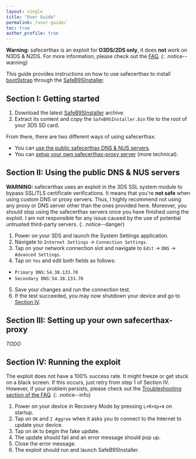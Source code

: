 ```yaml
---
layout: single
title: "User Guide"
permalink: /user-guide/
toc: true
author_profile: true
---
```


**Warning:** safecerthax is an exploit for **O3DS/2DS only**, it does **not** work on N3DS & N2DS. For more information, please check out the [FAQ](/faq/).
{: .notice--warning}

This guide provides instructions on how to use safecerthax to install [boot9strap](https://github.com/SciresM/boot9strap) through the [SafeB9SInstaller](https://github.com/d0k3/SafeB9SInstaller).

## Section I: Getting started

1. Download the latest [SafeB9SInstaller](https://github.com/d0k3/SafeB9SInstaller/releases) archive.
2. Extract its content and copy the `SafeB9SInstaller.bin` file to the root of your 3DS SD card.

From there, there are two different ways of using safecerthax:
- You can [use the public safecerthax DNS & NUS servers](#section-ii-using-the-public-dns--nus-servers).
- You can [setup your own safecerthax-proxy server](#section-iii-setting-up-your-own-safecerthax-proxy) (more technical).

## Section II: Using the public DNS & NUS servers

**WARNING:** safecerthax uses an exploit in the 3DS SSL system module to bypass SSL/TLS certificate verifications. It means that you're **not safe** when using custom DNS or proxy servers. Thus, I highly recommend not using any proxy or DNS server other than the ones provided here. Moreover, you should stop using the safecerthax servers once you have finished using the exploit. I am not responsible for any issue caused by the use of potential untrusted third-party servers.
{: .notice--danger}

1. Power on your 3DS and launch the System Settings application.
2. Navigate to `Internet Settings` -> `Connection Settings`.
3. Tap on your network connection slot and navigate to `Edit` -> `DNS` -> `Advanced Settings`.
4. Tap on `Yes` and edit both fields as follows:
  - `Primary DNS`: `54.38.133.70`
  - `Secondary DNS`: `54.38.133.70`
5. Save your changes and run the connection test.
6. If the test succeeded, you may now shutdown your device and go to [Section IV](#section-iv-running-the-exploit).

## Section III: Setting up your own safecerthax-proxy
*TODO*


## Section IV: Running the exploit

The exploit does not have a 100% success rate. It might freeze or get stuck on a black screen. If this occurs, just retry from step 1 of Section IV. However, if your problem persists, please check out the [Troubleshooting section of the FAQ](/faq/#troubleshooting).
{: .notice--info}

1. Power on your device in Recovery Mode by pressing `L+R+Up+A` on startup.
2. Tap on `OK` and `I Aggree` when it asks you to connect to the Internet to update your device.
3. Tap on `OK` to begin the fake update.
4. The update should fail and an error message should pop up.
5. Close the error message.
6. The exploit should run and launch SafeB9SInstaller.
